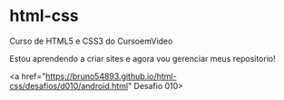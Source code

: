 # html-css
 Curso de HTML5 e CSS3 do CursoemVideo

Estou aprendendo a criar sites e agora vou gerenciar meus repositorio!

<a href="https://bruno54893.github.io/html-css/desafios/d010/android.html" Desafio 010>